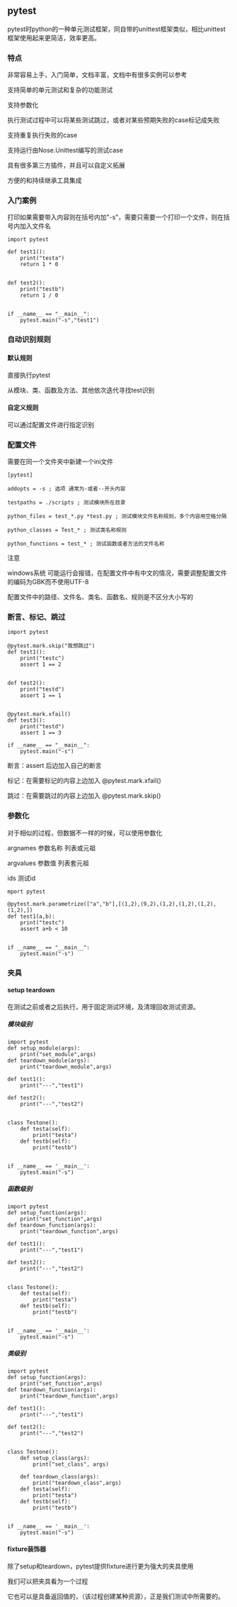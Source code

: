 ## pytest

pytest时python的一种单元测试框架，同自带的unittest框架类似，相比unittest框架使用起来更简洁，效率更高。



### 特点

非常容易上手，入门简单，文档丰富，文档中有很多实例可以参考

支持简单的单元测试和复杂的功能测试

支持参数化

执行测试过程中可以将某些测试跳过，或者对某些预期失败的case标记成失败

支持重复执行失败的case

支持运行由Nose.Unittest编写的测试case

具有很多第三方插件，并且可以自定义拓展

方便的和持续继承工具集成





### 入门案例

打印如果需要带入内容则在括号内加"-s"，需要只需要一个打印一个文件，则在括号内加入文件名

```
import pytest

def test1():
    print("testa")
    return 1 * 0


def test2():
    print("testb")
    return 1 / 0


if __name__ == "__main__":
    pytest.main("-s","test1")
```



### 自动识别规则

#### 默认规则

直接执行pytest

从模块、类、函数及方法、其他依次迭代寻找test识别

#### 自定义规则 

可以通过配置文件进行指定识别



### 配置文件

需要在同一个文件夹中新建一个ini文件

```
[pytest]

addopts = -s ; 选项 通常为-或者--开头内容

testpaths = ./scripts ; 测试模块所在目录

python_files = test_*.py *test.py ; 测试模块文件名称规则，多个内容用空格分隔

python_classes = Test_* ; 测试类名称规则

python_functions = test_* ; 测试函数或者方法的文件名称
```

注意

windows系统 可能运行会报错，在配置文件中有中文的情况，需要调整配置文件的编码为GBK而不使用UTF-8

配置文件中的路径、文件名、类名、函数名、规则是不区分大小写的





### 断言、标记、跳过

```
import pytest

@pytest.mark.skip("我想跳过")
def test1():
    print("testc")
    assert 1 == 2


def test2():
    print("testd")
    assert 1 == 1


@pytest.mark.xfail()
def test3():
    print("testd")
    assert 1 == 3

if __name__ == "__main__":
    pytest.main("-s")
```

断言：assert 后边加入自己的断言

标记：在需要标记的内容上边加入 @pytest.mark.xfail()  

跳过：在需要跳过的内容上边加入 @pytest.mark.skip() 





### 参数化

对于相似的过程，但数据不一样的时候，可以使用参数化



argnames 参数名称 列表或元祖

argvalues 参数值 列表套元祖

ids 测试id



```
mport pytest

@pytest.mark.parametrize(["a","b"],[(1,2),(9,2),(1,2),(1,2),(1,2),(1,2),])
def test1(a,b):
    print("testc")
    assert a+b < 10


if __name__ == "__main__":
    pytest.main("-s")

```



### 夹具



#### setup  teardown

在测试之前或者之后执行，用于固定测试环境，及清理回收测试资源。



##### 模块级别

```
import pytest
def setup_module(args):
    print("set_module",args)
def teardown_module(args):
    print("teardown_module",args)

def test1():
    print("---","test1")

def test2():
    print("---","test2")


class Testone():
    def testa(self):
        print("testa")
    def testb(self):
        print("testb")


if __name__ == '__main__':
    pytest.main("-s")
```



##### 函数级别

```
import pytest
def setup_function(args):
    print("set_function",args)
def teardown_function(args):
    print("teardown_function",args)

def test1():
    print("---","test1")

def test2():
    print("---","test2")


class Testone():
    def testa(self):
        print("testa")
    def testb(self):
        print("testb")


if __name__ == '__main__':
    pytest.main("-s")
```



##### 类级别

```
import pytest
def setup_function(args):
    print("set_function",args)
def teardown_function(args):
    print("teardown_function",args)

def test1():
    print("---","test1")

def test2():
    print("---","test2")


class Testone():
    def setup_class(args):
        print("set_class", args)

    def teardown_class(args):
        print("teardown_class",args)
    def testa(self):
        print("testa")
    def testb(self):
        print("testb")


if __name__ == '__main__':
    pytest.main("-s")
```





#### fixture装饰器

除了setup和teardown，pytest提供fixture进行更为强大的夹具使用

我们可以把夹具看为一个过程

它也可以是具备返回值的，（该过程创建某种资源），正是我们测试中所需要的。
